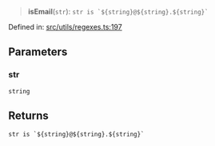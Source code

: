 > **isEmail**(`str`): `` str is `${string}@${string}.${string}` ``

Defined in: [src/utils/regexes.ts:197](https://github.com/bhavjitChauhan/khan-api/blob/67d30ab4498111952301bcaddbef9a132bf75105/src/utils/regexes.ts#L197)

## Parameters

### str

`string`

## Returns

`` str is `${string}@${string}.${string}` ``
